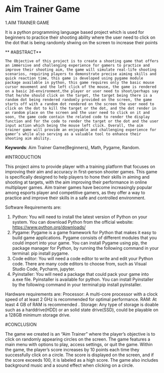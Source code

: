 # Aim Trainer Game

1.AIM TRAINER GAME

  It is a python programming language based project which is used for beginners to practice their shooting ability where the user need to click on the dot that is being randomly shwing on the screen to increase their points
  
**  #ABSTRACT**

    The Objective of this project is to create a shooting game that offers an immersive and challenging experience for gamers to practice and improve their shooting aim, the game will simulate real-life shooting scenarios, requiring players to demonstrate precise aiming skills and quick reaction time, this game is developed using pygame module package available in python, this game requires only the basic mouse cursor movement and the left click of the mouse, the game is rendered on a basic 2d-environment,the player or user need to shoot/perhaps say that he/she should click on the target, the target being there is a random dot being rendered randomly provided on the screen, the game starts off with a random dot rendered on the screen the user need to click on the dot to kill the target or the dot, and the dot render in an random place on the screen and the user need to click on it and soon, the game code contain the related code to render the display function and for the code to render the target or the dot and the user input action which being the mouse left click. Overall, the aim trainer game will provide an enjoyable and challenging experience for gamer’s while also serving as a valuable tool to enhance their shooting aim ability. 
**Keywords**: Aim Trainer Game(Beginners), Math, Pygame, Random. 

#INTRODUCTION

This project aims to provide player with a training platform that focuses on improving their aim and accuracy in first-person shooter games. This game is specifically designed to help players to hone their skills in aiming and shooting at targets, with the aim improving their performance in online multiplayer games. Aim trainer games have become increasingly popular among esports player and competitive gamers, as they offer a way to practice and improve their skills in a safe and controlled environment. 

Software Requirements are: 
1. Python: You will need to install the latest version of Python on your system. You can download Python from the official website: https://www.python.org/downloads/ 
2. Pygame: Pygame is a game framework for Python that makes it easy to build game applications. Pygame consists of different modules that you could import into your game. You can install Pygame using pip, the package manager for Python, by running the following command in your terminal: pip install pygame. 
3. Code editor: You will need a code editor to write and edit your Python code. There are many code editors to choose from, such as Visual Studio Code, Pycharm, jupyter. 
4. Pyinstaller: You will need a package that could pack your game into a.exe file. Pyinstaller is available for python. You can install Pyinstaller by the following command in your terminal:pip install pyinstaller. 

Hardware requirements are: 
Processor: A multi-core processor with a clock speed of at least 2 GHz is recommended for optimal 
performance. 
RAM: At least 4 GB of RAM is recommended . 
Storage: Any type of storage is doable such as a harddrive(HDD) or an solid state drive(SSD), could be playable 
on a 128GB minimum storage drive. 

#CONCLUSION

The game we created is an “Aim Trainer” where the player’s objective is to click on randomly appearing circles on the screen. The game features a main menu with options to play, access settings, or quit the game. Within the game, the player’s score increases by 10 points each time they successfully click on a circle. The score is displayed on the screen, and if the score exceeds 100, it is labeled as a high score. The game also includes background music and a sound effect when clicking on a circle. 
